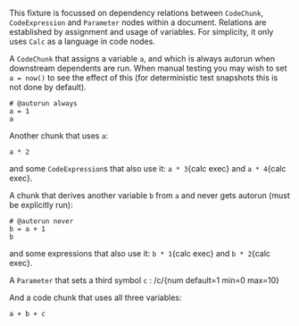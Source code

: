 This fixture is focussed on dependency relations between `CodeChunk`, `CodeExpression` and `Parameter` nodes within a document. Relations are established by assignment and usage of variables. For simplicity, it only uses `Calc` as a language in code nodes.

A `CodeChunk` that assigns a variable `a`, and which is always autorun when downstream dependents are run. When manual testing you may wish to set `a = now()` to see the effect of this (for deterministic test snapshots this is not done by default).

```calc exec
# @autorun always
a = 1
a
```

Another chunk that uses `a`:

```calc exec
a * 2
```

and some `CodeExpression`s that also use it: `a * 3`{calc exec} and `a * 4`{calc exec}.

A chunk that derives another variable `b` from `a` and never gets autorun (must be explicitly run):

```calc exec
# @autorun never
b = a + 1
b
```

and some expressions that also use it: `b * 1`{calc exec} and `b * 2`{calc exec}.

A `Parameter` that sets a third symbol `c` : /c/{num default=1 min=0 max=10}

And a code chunk that uses all three variables:

```calc exec
a + b + c
```
